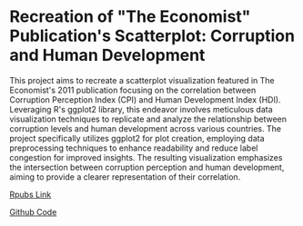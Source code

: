 # Recreation of "The Economist" Publication's Scatterplot: Corruption and Human Development

This project aims to recreate a scatterplot visualization featured in The Economist's 2011 publication focusing on the correlation between
Corruption Perception Index (CPI) and Human Development Index (HDI). Leveraging R's ggplot2 library, this endeavor involves meticulous data
visualization techniques to replicate and analyze the relationship between corruption levels and human development across various countries.
The project specifically utilizes ggplot2 for plot creation, employing data preprocessing techniques to enhance readability and reduce label 
congestion for improved insights. The resulting visualization emphasizes the intersection between corruption perception and human development,
aiming to provide a clearer representation of their correlation.

[Rpubs Link](https://rpubs.com/Anoop-S-Hari/1122998)


[Github Code](https://github.com/AnoopHari/PortfolioProjects/blob/main/R%20Projects/Recreation-of-Scatterplot.Rmd)
